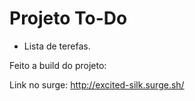# Projeto To-Do
- Lista de terefas.


Feito a build do projeto:

Link no surge: http://excited-silk.surge.sh/